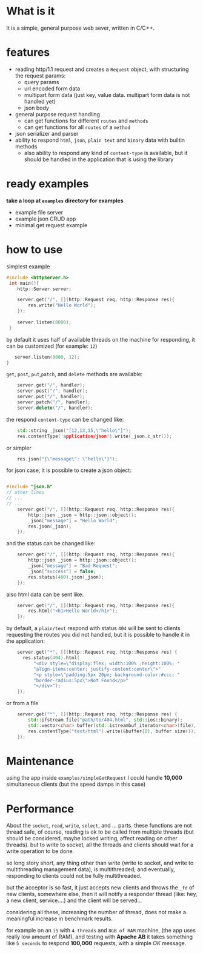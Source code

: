 What is it
==========
It is a simple, general purpose web sever, written in C/C++.

features
========
*   reading http/1.1 request and creates a `Request` object, with structuring the request params:
    *  query params
    *  url encoded form data
    *  multipart form data (just key, value data. multipart form data is not handled yet)
    *  json body 
*   general purpose request handling
    *   can get functions for different `routes` and `methods`
    *   can get functions for all `routes` of a `method`
*   json serializer and parser
*   ability to respond `html`, `json`, `plain text` and `binary` data with builtin methods
    *   also ability to respond any kind of `content-type` is available, but it should be handled in the application that is using the library

ready examples
==============
**take a loop at `examples` directory for examples**
*   example file server
*   example json CRUD app
*   minimal get request example
  
how to use
==========
simplest example
```cpp
#include <httpServer.h>
 int main(){
    http::Server server;

    server.get("/", [](http::Request req, http::Response res){
        res.write("Hello World");
    });
    
    server.listen(8000);
 }
 ```

 by default it uses half of available threads on the machine for responding, it can be customized (for example: `12`)
 ```cpp
    server.listen(8000, 12);
 }
 ```
`get`, `post`, `put`,`patch`, and `delete` methods are available:
```cpp
    server.get("/", handler);
    server.post("/", handler);
    server.put("/", handler);
    server.patch("/", handler);
    server.delete("/", handler);
```
the respond `content-type` can be changed like:
```cpp
    std::string _json("[12,13,15,\"hello\"]");
    res.contentType('application/json').write(_json.c_str());
```
or simpler
```cpp
    res.json("{\"message\": \"hello\"}");
```
for json case, it is possible to create a json object:
```cpp

#include "json.h"
// other lines
// ...
// ...
    server.get("/", [](http::Request req, http::Response res){
        http::json _json = http::json::object();
        _json["message"] = "Hello World";
        res.json(_json);
    });
```
and the status can be changed like:
```cpp
    server.get("/", [](http::Request req, http::Response res){
        http::json _json = http::json::object();
        _json["message"] = "Bad Request";
        _json["success"] = false;
        res.status(400).json(_json);
    });
```
also html data can be sent like:
```cpp
    server.get("/", [](http::Request req, http::Response res){
        res.html("<h1>Hello World</h1>");
    });
```

by default, a `plain/text` respond with status `404` will be sent to clients requesting the routes you did not handled, but it is possible to handle it in the application:
```cpp
    server.get("*", [](http::Request req, http::Response res) {
      res.status(404).html(
          "<div style=\"display:flex; width:100% ;height:100%; "
          "align-items:center; justify-content:center\">"
          "<p style=\"padding:5px 20px; background-color:#ccc; "
          "border-radius:5px\">Not Found</p>"
          "</div>");
    });
```
or from a file
```cpp
    server.get("*", [](http::Request req, http::Response res) {
        std::ifstream file("path/to/404.html", std::ios::binary);
        std::vector<char> buffer(std::istreambuf_iterator<char>(file), {});
        res.contentType("text/html").write(&buffer[0], buffer.size());
    });
```

Maintenance
===========
using the app inside `examples/simpleGetRequest` I could handle **10,000** simultaneous clients (but the speed damps in this case)

Performance
===========
About the `socket`, `read`, `write`, `select`, and ... parts. these functions are not thread safe, of course, reading is ok to be called from multiple threads (but should be considered, maybe locked writing, affect reading on other threads). but to write to socket, all the threads and clients should wait for a write operation to be done.

so long story short, any thing other than write (write to socket, and write to multithreading management data), is multithreaded; and eventually, responding to clients could not be fully multithreaded. 

but the acceptor is so fast, it just accepts new clients and throws the `_fd` of new clients, somewhere else, then it will notify a responder thread (like: hey, a new client, service....) and the client will be served...

considering all these, increasing the number of thread, does not make a meaningful increase in benchmark results.

for example on an `i5` with `4 threads` and `8GB of RAM` machine, (the app uses really low amount of RAM), and testing with **Apache AB** it takes something like `5 seconds` to respond **100,000** requests, with a simple *OK* message.
